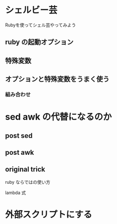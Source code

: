 # シェルビー芸

Rubyを使ってシェル芸やってみよう

## ruby の起動オプション

## 特殊変数

## オプションと特殊変数をうまく使う

### 組み合わせ

# sed awk の代替になるのか

## post sed

## post awk

## original trick

ruby ならではの使い方

lambda 式

# 外部スクリプトにする



